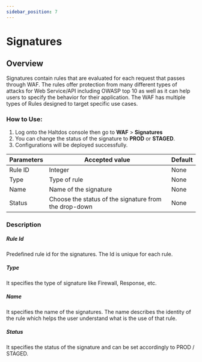 ```yaml
---
sidebar_position: 7
---
```

# Signatures

## Overview

Signatures contain rules that are evaluated for each request that passes through WAF. The rules offer protection from many different types of attacks for Web Service/API including OWASP top 10 as well as it can help users to specify the behavior for their application. The WAF has multiple types of Rules designed to target specific use cases.

### How to Use:
1. Log onto the Haltdos console then go to **WAF** > **Signatures**
2. You can change the status of the signature to **PROD** or **STAGED**.
3. Configurations will be deployed successfully.

| Parameters | Accepted value                                         |  Default |
|------------|--------------------------------------------------------|----------|
| Rule ID    | Integer                                                | None     |
| Type       | Type of rule                                           | None     |
| Name       | Name of the signature	                              | None     |
| Status     | Choose the status of the signature from the drop-down  | None     |


### Description

##### Rule Id
Predefined rule id for the signatures. The Id is unique for each rule.

##### Type
It specifies the type of signature like Firewall, Response, etc.

##### Name

It specifies the name of the signatures. The name describes the identity of the rule which helps the user understand what is the use of that rule.

##### Status

It specifies the status of the signature and can be set accordingly to PROD / STAGED.

